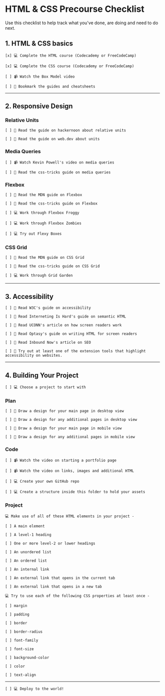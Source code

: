 # HTML & CSS Precourse Checklist

Use this checklist to help track what you've done, are doing and need to do next.

## 1. HTML & CSS basics

    [x] 💻 Complete the HTML course (Codecademy or FreeCodeCamp)

    [x] 💻 Complete the CSS course (Codecademy or FreeCodeCamp)

    [ ] 📹 Watch the Box Model video

    [ ] 📖 Bookmark the guides and cheatsheets

---

## 2. Responsive Design

### Relative Units

    [ ] 📖 Read the guide on hackernoon about relative units

    [ ] 📖 Read the guide on web.dev about units

### Media Queries

    [ ] 📹 Watch Kevin Powell's video on media queries

    [ ] 📖 Read the css-tricks guide on media queries

### Flexbox

    [ ] 📖 Read the MDN guide on Flexbox

    [ ] 📖 Read the css-tricks guide on Flexbox

    [ ] 💻 Work through Flexbox Froggy

    [ ] 💻 Work through Flexbox Zombies

    [ ] 💻 Try out Flexy Boxes

### CSS Grid

    [ ] 📖 Read the MDN guide on CSS Grid

    [ ] 📖 Read the css-tricks guide on CSS Grid

    [ ] 💻 Work through Grid Garden

---

## 3. Accessibility 

    [ ] 📖 Read W3C's guide on accessibility

    [ ] 📖 Read Interneting Is Hard's guide on semantic HTML

    [ ] 📖 Read UCONN's article on how screen readers work

    [ ] 📖 Read Optasy's guide on writing HTML for screen readers

    [ ] 📖 Read Inbound Now's article on SEO

    [ ] 🔧 Try out at least one of the extension tools that highlight accessibility on websites.

--- 

## 4. Building Your Project

    [ ] 💻 Choose a project to start with

### Plan

    [ ] 🔧 Draw a design for your main page in desktop view

    [ ] 🔧 Draw a design for any additional pages in desktop view

    [ ] 🔧 Draw a design for your main page in mobile view

    [ ] 🔧 Draw a design for any additional pages in mobile view

### Code

    [ ] 📹 Watch the video on starting a portfolio page

    [ ] 📹 Watch the video on links, images and additional HTML

    [ ] 💻 Create your own GitHub repo

    [ ] 💻 Create a structure inside this folder to hold your assets

### Project

    💻 Make use of all of these HTML elements in your project - 

    [ ] A main element

    [ ] A level-1 heading

    [ ] One or more level-2 or lower headings

    [ ] An unordered list

    [ ] An ordered list

    [ ] An internal link

    [ ] An external link that opens in the current tab

    [ ] An external link that opens in a new tab

    💻 Try to use each of the following CSS properties at least once - 

    [ ] margin

    [ ] padding

    [ ] border

    [ ] border-radius

    [ ] font-family

    [ ] font-size

    [ ] background-color

    [ ] color

    [ ] text-align

---
    [ ] 💻 Deploy to the world!

